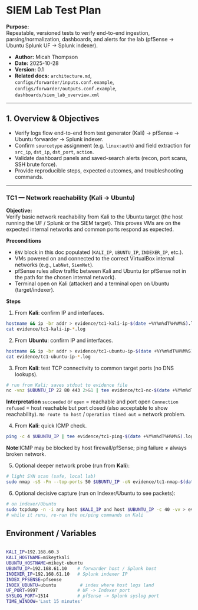 # SIEM Lab Test Plan

**Purpose:**  
Repeatable, versioned tests to verify end-to-end ingestion, parsing/normalization, dashboards, and alerts for the lab (pfSense → Ubuntu Splunk UF → Splunk indexer).

- **Author:** Micah Thompson 
- **Date:** 2025-10-28  
- **Version:** 0.1  
- **Related docs:** `architecture.md`, `configs/forwarder/inputs.conf.example`, `configs/forwarder/outputs.conf.example`, `dashboards/siem_lab_overview.xml`

---

## 1. Overview & Objectives
- Verify logs flow end-to-end from test generator (Kali) → pfSense → Ubuntu forwarder → Splunk indexer.  
- Confirm `sourcetype` assignment (e.g. `linux:auth`) and field extraction for `src_ip`, `dst_ip`, `dst_port`, `action`.  
- Validate dashboard panels and saved-search alerts (recon, port scans, SSH brute force).  
- Provide reproducible steps, expected outcomes, and troubleshooting commands.

---

### TC1 — Network reachability (Kali → Ubuntu)

**Objective:**  
Verify basic network reachability from Kali to the Ubuntu target (the host running the UF / Splunk or the SIEM target). This proves VMs are on the expected internal networks and common ports respond as expected.

**Preconditions**
- `ENV` block in this doc populated (`KALI_IP`, `UBUNTU_IP`, `INDEXER_IP`, etc.).
- VMs powered on and connected to the correct VirtualBox internal networks (e.g., `LabNet`, `SiemNet`).
- pfSense rules allow traffic between Kali and Ubuntu (or pfSense not in the path for the chosen internal network).
- Terminal open on Kali (attacker) and a terminal open on Ubuntu (target/indexer).

**Steps**
1. From **Kali**: confirm IP and interfaces.
```bash
hostname && ip -br addr > evidence/tc1-kali-ip-$(date +%Y%m%dT%H%M%S).log
cat evidence/tc1-kali-ip-*.log
```

2. From **Ubuntu**: confirm IP and interfaces. 
```bash
hostname && ip -br addr > evidence/tc1-ubuntu-ip-$(date +%Y%m%dT%H%M%S).log
cat evidence/tc1-ubuntu-ip-*.log
```

3. From **Kali**: test TCP connectivity to common target ports (no DNS lookups).
```bash
# run from Kali; saves stdout to evidence file
nc -vnz $UBUNTU_IP 22 80 443 2>&1 | tee evidence/tc1-nc-$(date +%Y%m%dT%H%M%S).log
```
**Interpretation**
`succeeded` or `open` = reachable and port open
`Connection refused` = host reachable but port closed (also acceptable to show reachability).
`No route to host` / `Operation timed out` = network problem.

4. From **Kali**: quick ICMP check.
```bash
ping -c 4 $UBUNTU_IP | tee evidence/tc1-ping-$(date +%Y%m%dT%H%M%S).log
```

**Note**:ICMP may be blocked by host firewall/pfSense; ping failure ≠ always broken network.

5. Optional deeper network probe (run from **Kali**):
```bash
# light SYN scan (safe, local lab)
sudo nmap -sS -Pn --top-ports 50 $UBUNTU_IP -oN evidence/tc1-nmap-$(date +%Y%m%dT%H%M%S).log
```

6. Optional decisive capture (run on Indexer/Ubuntu to see packets):
```bash
# on indexer/Ubuntu
sudo tcpdump -n -i any host $KALI_IP and host $UBUNTU_IP -c 40 -vv > evidence/tc1-tcpdump-$(date +%Y%m%dT%H%M%S).log
# while it runs, re-run the nc/ping commands on Kali
```

## Environment / Variables

```bash

KALI_IP=192.168.60.3
KALI_HOSTNAME=mikeytkali
UBUNTU_HOSTNAME=mikeyt-ubuntu
UBUNTU_IP=192.168.61.10    # forwarder host / Splunk host
INDEXER_IP=192.168.61.10   # Splunk indexer IP
INDEX_PFSENSE=pfsense
INDEX_UBUNTU=ubuntu         # index where host logs land
UF_PORT=9997               # UF -> Indexer port
SYSLOG_PORT=1514           # pfSense -> Splunk syslog port
TIME_WINDOW='Last 15 minutes'